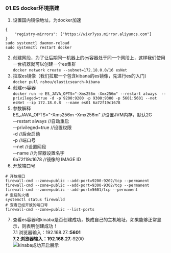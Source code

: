 ### 01.ES docker环境搭建

1. 设置国内镜像地址，为docker加速 <br>
```sudo vim /etc/docker/daemon.json
{
    "registry-mirrors": ["https://wixr7yss.mirror.aliyuncs.com"] 
}
sudo systemctl daemon-reload
sudo systemctl restart docker
```
2. 创建网段，为了让后期同一机器上的es容器处于同一个网段上，这样我们使用一台机器就可以创建一个es集群<br>
```docker network create --subnet=172.18.0.0/16 esNet```
3. 拉取es镜像（我们拉取一个包含kibana的es镜像，先进行es的入门）<br>
```docker pull nshou/elasticsearch-kibana```
4. 创建es容器<br>
```docker run -e ES_JAVA_OPTS="-Xms256m -Xmx256m" --restart always  --privileged=true -d -p 9200:9200 -p 9300:9300 -p 5601:5601 --net esNet --ip 172.18.0.8  --name es01 6a72f19c1678```
5. 参数解释<br>
ES_JAVA_OPTS="-Xms256m -Xmx256m"  //设置JVM内存，默认2G <br>
--restart always  //自动重启<br>
--privileged=true //设置权限<br>
-d //后台启动<br>
-p //端口号<br>
--net //设置网段<br>
--name //为容器设置名字<br>
6a72f19c1678 //镜像的 IMAGE ID<br>
6. 开放端口号<br>
```
# 开放端口
firewall-cmd --zone=public --add-port=9200-9202/tcp --permanent
firewall-cmd --zone=public --add-port=9300-9302/tcp --permanent
firewall-cmd --zone=public --add-port=5601/tcp --permanent
# 重启防火墙
systemctl status firewalld
# 查看已经开放的端口号
firewall-cmd --zone=public --list-ports
```
7. 查看es容器和kinaba是否创建成功，换成自己的主机地址，如果能够正常显示，则表明创建成功！<br>
7.1 浏览器输入：192.168.27.**:5601<br>
7.2 浏览器输入：192.168.27.**:9200<br>
![kinaba成功开启展示](https://github.com/Maxwellwk/ElasticsearchNotes/blob/main/picture/kinaba01.png)



